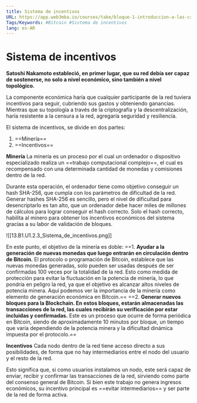 ```yaml
---
title: Sistema de incentivos
URL: https://app.web3mba.io/courses/take/bloque-1-introduccion-a-las-criptomonedas/texts/35223373-u1-2-3-sistema-de-incentivos
Tags/Keywords: #Bitcoin #Sistema de incentivos
lang: es-AR
---
```

# Sistema de incentivos
**Satoshi Nakamoto estableció, en primer lugar, que su red debía ser capaz de sostenerse, no solo a nivel económico, sino también a nivel topológico.**

La componente económica haría que cualquier participante de la red tuviera incentivos para seguir, cubriendo sus gastos y obteniendo ganancias. Mientras que su topología a través de la criptografía y la descentralización, haría resistente a la censura a la red, agregaría seguridad y resiliencia.

El sistema de incentivos, se divide en dos partes:
1. ==Minería==
2. ==Incentivos==

**Minería**
La minería es un proceso por el cual un ordenador o dispositivo especializado realiza un ==trabajo computacional complejo==, el cual es recompensado con una determinada cantidad de monedas y comisiones dentro de la red.

Durante esta operación, el ordenador tiene como objetivo conseguir un hash SHA-256, que cumpla con los parámetros de dificultad de la red. Generar hashes SHA-256 es sencillo, pero el nivel de dificultad para desencriptarlo es tan alto, que un ordenador debe hacer miles de millones de cálculos para lograr conseguir el hash correcto. Solo el hash correcto, habilita al minero para obtener los incentivos económicos del sistema gracias a su labor de validación de bloques.

![[13.B1.U1.2.3_Sistema_de_incentivos.png]]

En este punto, el objetivo de la minería es doble:
==1. **Ayudar a la generación de nuevas monedas que luego entrarán en circulación dentro de Bitcoin.** El protocolo o programación de Bitcoin, establece que las nuevas monedas generadas, solo pueden ser usadas después de ser confirmadas 100 veces por la totalidad de la red. Esto como medida de protección para evitar la fluctuación en la potencia de minería, lo que pondría en peligro la red, ya que el objetivo es alcanzar altos niveles de potencia minera. Aquí podemos ver la importancia de la minería como elemento de generación económica en Bitcoin.==
==2. **Generar nuevos bloques para la Blockchain. En estos bloques, estarán almacenadas las transacciones de la red, las cuales recibirán su verificación por estar incluidas y confirmadas.** Este es un proceso que ocurre de forma periódica en Bitcoin, siendo de aproximadamente 10 minutos por bloque, un tiempo que varía dependiendo de la potencia minera y la dificultad dinámica impuesta por el protocolo.==

**Incentivos**
Cada nodo dentro de la red tiene acceso directo a sus posibilidades, de forma que no hay intermediarios entre el nodo del usuario y el resto de la red.

Esto significa que, si como usuarios instalamos un nodo, este será capaz de enviar, recibir y confirmar las transacciones de la red, sirviendo como parte del consenso general de Bitcoin. Si bien este trabajo no genera ingresos económicos, su incentivo principal es ==evitar intermediarios== y ser parte de la red de forma activa.